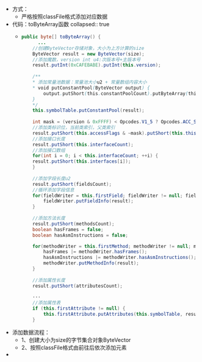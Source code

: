 - 方式：
	- 严格按照classFile格式添加对应数据
- 代码：toByteArray函数
  collapsed:: true
	- ```java
	  public byte[] toByteArray() { 
	  		...
	      //创建ByteVector存储对象，大小为上方计算的size
	      ByteVector result = new ByteVector(size);
	      //添加魔数，version int u4:次版本号+主版本号
	      result.putInt(0xCAFEBABE).putInt(this.version);
	      
	      /**
	      * 添加常量池数据：常量池大小u2 + 常量数组内容大小
	      * void putConstantPool(ByteVector output) {
	          output.putShort(this.constantPoolCount).putByteArray(this.constantPool.data, 0,this.constantPool.length);
	      }
	      */
	      this.symbolTable.putConstantPool(result);
	      
	      int mask = (version & 0xFFFF) < Opcodes.V1_5 ? Opcodes.ACC_SYNTHETIC : 0;
	      //添加类标识位，当前类索引，父类索引
	      result.putShort(this.accessFlags & ~mask).putShort(this.thisClass).putShort(this.superClass);
	      //添加接口长度
	      result.putShort(this.interfaceCount);
	      //添加接口数组
	      for(int i = 0; i < this.interfaceCount; ++i) {
	      result.putShort(this.interfaces[i]);
	      }
	  		
	      //添加字段长度u2
	      result.putShort(fieldsCount);
	      //循环添加字段信息
	      for(fieldWriter = this.firstField; fieldWriter != null; fieldWriter = (FieldWriter)fieldWriter.fv) {
	          fieldWriter.putFieldInfo(result);
	      }
	  		
	      //添加方法长度
	      result.putShort(methodsCount);
	      boolean hasFrames = false;
	      boolean hasAsmInstructions = false;
	  
	      for(methodWriter = this.firstMethod; methodWriter != null; methodWriter = (MethodWriter)methodWriter.mv) {
	          hasFrames |= methodWriter.hasFrames();
	          hasAsmInstructions |= methodWriter.hasAsmInstructions();
	          methodWriter.putMethodInfo(result);
	      }
	  		
	      //添加属性长度
	      result.putShort(attributesCount);
	      
	      ···
	      //添加属性表
	      if (this.firstAttribute != null) {
	          this.firstAttribute.putAttributes(this.symbolTable, result);
	      }
	  ```
- 添加数据流程：
	- 1、创建大小为size的字节集合对象ByteVector
	- 2、按照classFile格式由前往后依次添加元素
-